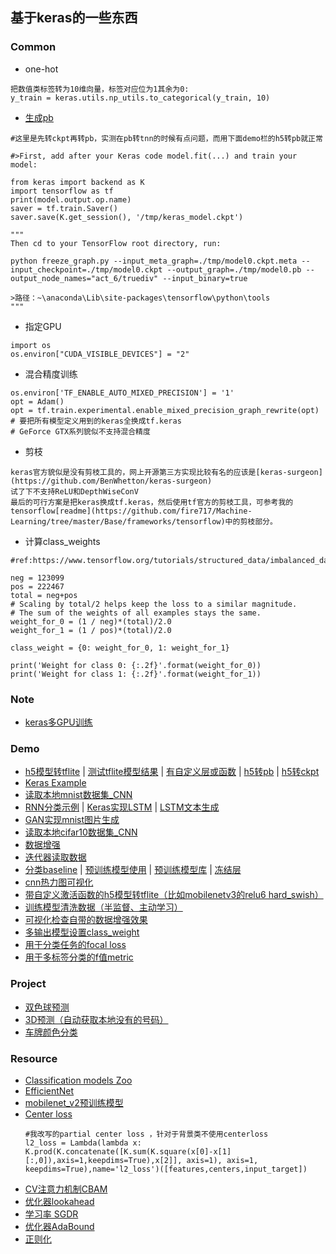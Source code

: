 ## 基于keras的一些东西

### Common

* one-hot

```
把数值类标签转为10维向量，标签对应位为1其余为0:
y_train = keras.utils.np_utils.to_categorical(y_train, 10)
```

* [生成pb](https://www.e-learn.cn/content/wangluowenzhang/193206)

```pyhton
#这里是先转ckpt再转pb，实测在pb转tnn的时候有点问题，而用下面demo栏的h5转pb就正常

#>First, add after your Keras code model.fit(...) and train your model:

from keras import backend as K
import tensorflow as tf
print(model.output.op.name)
saver = tf.train.Saver()
saver.save(K.get_session(), '/tmp/keras_model.ckpt')

"""
Then cd to your TensorFlow root directory, run:

python freeze_graph.py --input_meta_graph=./tmp/model0.ckpt.meta --input_checkpoint=./tmp/model0.ckpt --output_graph=./tmp/model0.pb --output_node_names="act_6/truediv" --input_binary=true

>路径：~\anaconda\Lib\site-packages\tensorflow\python\tools
"""
```

* 指定GPU

```pyhton
import os
os.environ["CUDA_VISIBLE_DEVICES"] = "2"
```

* 混合精度训练

```pyhton
os.environ['TF_ENABLE_AUTO_MIXED_PRECISION'] = '1'
opt = Adam()
opt = tf.train.experimental.enable_mixed_precision_graph_rewrite(opt)
# 要把所有模型定义用到的keras全换成tf.keras
# GeForce GTX系列貌似不支持混合精度
```

* 剪枝

```
keras官方貌似是没有剪枝工具的，网上开源第三方实现比较有名的应该是[keras-surgeon](https://github.com/BenWhetton/keras-surgeon)
试了下不支持ReLU和DepthWiseConV
最后的可行方案是把keras换成tf.keras，然后使用tf官方的剪枝工具，可参考我的tensorflow[readme](https://github.com/fire717/Machine-Learning/tree/master/Base/frameworks/tensorflow)中的剪枝部分。

```

* 计算class_weights

```
#ref:https://www.tensorflow.org/tutorials/structured_data/imbalanced_data

neg = 123099
pos = 222467
total = neg+pos
# Scaling by total/2 helps keep the loss to a similar magnitude.
# The sum of the weights of all examples stays the same.
weight_for_0 = (1 / neg)*(total)/2.0 
weight_for_1 = (1 / pos)*(total)/2.0

class_weight = {0: weight_for_0, 1: weight_for_1}

print('Weight for class 0: {:.2f}'.format(weight_for_0))
print('Weight for class 1: {:.2f}'.format(weight_for_1))
```


### Note
* [keras多GPU训练](./note/keras_multiGPU.md)

### Demo
* [h5模型转tflite](./demo/h5_to_tflite.py) | [测试tflite模型结果](./demo/tflite_pre.py) | [有自定义层或函数](https://blog.csdn.net/killfunst/article/details/94295861) | [h5转pb](./demo/h5_to_pb.py) | [h5转ckpt](./demo/h5_to_ckpt.py)
* [Keras Example](./keras_example.ipynb)
* [读取本地mnist数据集_CNN](./demo/keras_mnist.ipynb)
* [RNN分类示例](./demo/RNN_classify.ipynb) | [Keras实现LSTM](./demo/lstm_word_embedding.ipynb) | [LSTM文本生成](./demo/Word_Language_Modelling_LSTM.ipynb)
* [GAN实现mnist图片生成](./demo/Keras_GAN.ipynb)
* [读取本地cifar10数据集_CNN](./demo/keras_cifar10.ipynb)
* [数据增强](./demo/data_aug.py)
* [迭代器读取数据](./demo/data_generator.py)
* [分类baseline](./baseline/) | [预训练模型使用](./demo/pretrain.py) | [预训练模型库](./demo/keras_net.py) | [冻结层](./demo/layer_trainable.py)
* [cnn热力图可视化](./demo/cam_heatmap.py)
* [带自定义激活函数的h5模型转tflite（比如mobilenetv3的relu6 hard_swish）](./demo/h5_customer_to_tflite.py)
* [训练模型清洗数据（半监督、主动学习）](./demo/clearData.py) 
* [可视化检查自带的数据增强效果](./demo/show_keras_data.py)
* [多输出模型设置class_weight](./demo/multi_output_class_weight.py)
* [用于分类任务的focal loss](./demo/classify_focal_loss.py)
* [用于多标签分类的f值metric](./demo/fmeasure_metric.py)
 
### Project
* [双色球预测](./project/Caipiao_nn.ipynb)
* [3D预测（自动获取本地没有的号码）](./project/3D_predict.py)
* [车牌颜色分类](./project/plate_color.ipynb)

### Resource
* [Classification models Zoo](https://github.com/qubvel/classification_models/)
* [EfficientNet](https://github.com/titu1994/keras-efficientnets)
* [mobilenet_v2预训练模型](https://github.com/JonathanCMitchell/mobilenet_v2_keras/releases)
* [Center loss](https://github.com/shamangary/Keras-MNIST-center-loss-with-visualization/blob/master/TYY_mnist.py)
    ```
    #我改写的partial center loss ，针对于背景类不使用centerloss
    l2_loss = Lambda(lambda x: K.prod(K.concatenate([K.sum(K.square(x[0]-x[1][:,0]),axis=1,keepdims=True),x[2]], axis=1), axis=1, keepdims=True),name='l2_loss')([features,centers,input_target])
    ```
* [CV注意力机制CBAM](https://github.com/kobiso/CBAM-keras)
* [优化器lookahead](https://github.com/bojone/keras_lookahead)
* [学习率 SGDR](https://github.com/gunchagarg/learning-rate-techniques-keras)
* [优化器AdaBound](https://github.com/titu1994/keras-adabound)
* [正则化](https://blog.csdn.net/xovee/article/details/92794763)
